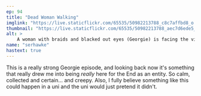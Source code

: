 ```yaml
---
ep: 94
title: "Dead Woman Walking"
imglink: "https://live.staticflickr.com/65535/50982213788_c8c7affbd8_o.jpg"
thumbnail: "https://live.staticflickr.com/65535/50982213788_aec7d6ede5_q.jpg"
alt: >
    A woman with braids and blacked out eyes (Georgie) is facing the viewer and being whispered to by a black silhouette with blank eyes. Text between them reads: "the moment that you die will feel exactly the same as this one."
name: "serhawke"
hastext: true
---
```

This is a really strong Georgie episode, and looking back now it's something that really drew me into being *really* here for the End as an entity. So calm, collected and certain... and creepy. Also, I fully believe something like this could happen in a uni and the uni would just pretend it didn't.